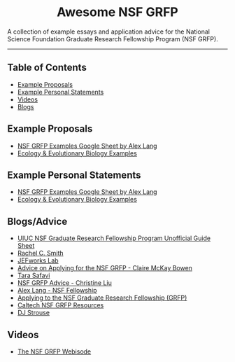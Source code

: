 <h1 align="center">Awesome NSF GRFP</h1>

A collection of example essays and application advice for the National Science Foundation Graduate Research Fellowship Program (NSF GRFP). 

----------------------------------

## Table of Contents 
- [Example Proposals](#example-proposals)
- [Example Personal Statements](#example-personal-statements)
- [Videos](#videos)
- [Blogs](#blogs)

## Example Proposals
- [NSF GRFP Examples Google Sheet by Alex Lang](https://docs.google.com/spreadsheets/d/1xoezGhbtcpg3BvNdag2F5dTQM-Xl2EELUgAfG1eUg0s/edit?gid=0#gid=0&range=A1)
- [Ecology & Evolutionary Biology Examples](https://github.com/ybrandvain/GRFP?tab=readme-ov-file)

## Example Personal Statements
- [NSF GRFP Examples Google Sheet by Alex Lang](https://docs.google.com/spreadsheets/d/1xoezGhbtcpg3BvNdag2F5dTQM-Xl2EELUgAfG1eUg0s/edit?gid=0#gid=0&range=A1)
- [Ecology & Evolutionary Biology Examples](https://github.com/ybrandvain/GRFP?tab=readme-ov-file)

## Blogs/Advice
- [UIUC NSF Graduate Research Fellowship Program Unofficial Guide Sheet](https://grad.illinois.edu/sites/default/files/pdfs/walkerrobinnsfguidesheets.pdf)
- [Rachel C. Smith](https://rachelcsmith.com/academics/nsf.htm)
- [JEFworks Lab](https://jef.works/blog/2017/10/15/NSF-GRFP-application-tips-and-example/)
- [Advice on Applying for the NSF GRFP - Claire McKay Bowen](https://clairemckaybowen.com/fellowship/)
- [Tara Safavi](https://tsafavi.github.io/nsf-grfp.html)
- [NSF GRFP Advice - Christine Liu](https://web.archive.org/web/20240716232004/https://www.christineliuart.com/writing/2018/8/31/advice-for-applying-to-the-nsf-grfp)
- [Alex Lang - NSF Fellowship](https://www.alexhunterlang.com/nsf-fellowship)
- [Applying to the NSF Graduate Research Fellowship (GRFP)](https://www.simonpcouch.com/blog/2021-08-02-apply-to-nsf-grfp/)
- [Caltech NSF GRFP Resources](https://rosen.caltech.edu/resources/NSF%20GRFP%20resources.pdf)
- [DJ Strouse](https://djstrouse.com/guide-to-applying-to-us-science-phd-programs-and-fellowships)

## Videos
- [The NSF GRFP Webisode](https://www.youtube.com/playlist?list=PL0eM_0CI4GB-vDcwBfewjU9PlaMry4wo3)
